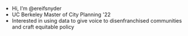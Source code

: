 - Hi, I’m @ereifsnyder
- UC Berkeley Master of City Planning '22
- Interested in using data to give voice to disenfranchised communities and craft equitable policy


<!---
ereifsnyder/ereifsnyder is a ✨ special ✨ repository because its `README.md` (this file) appears on your GitHub profile.
You can click the Preview link to take a look at your changes.
--->

